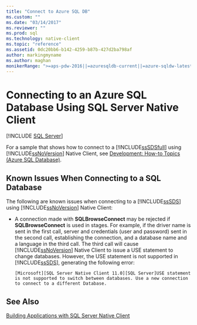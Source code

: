 ```yaml
---
title: "Connect to Azure SQL DB"
ms.custom: ""
ms.date: "03/14/2017"
ms.reviewer: ""
ms.prod: sql
ms.technology: native-client
ms.topic: "reference"
ms.assetid: 0dc20bb6-b142-4259-b87b-427d2ba798af
author: markingmyname
ms.author: maghan
monikerRange: ">=aps-pdw-2016||=azuresqldb-current||=azure-sqldw-latest||>=sql-server-2016||=sqlallproducts-allversions||>=sql-server-linux-2017||=azuresqldb-mi-current"
---
```

# Connecting to an Azure SQL Database Using SQL Server Native Client
[!INCLUDE [SQL Server](../../../includes/applies-to-version/sql-asdb-asdbmi-asdw-pdw.md)]

  For a sample that shows how to connect to a [!INCLUDE[ssSDSfull](../../../includes/sssdsfull-md.md)] using [!INCLUDE[ssNoVersion](../../../includes/ssnoversion-md.md)] Native Client, see [Development: How-to Topics (Azure SQL Database)](https://msdn.microsoft.com/library/ee621787.aspx).  
  
## Known Issues When Connecting to a SQL Database  
 The following are known issues when connecting to a [!INCLUDE[ssSDS](../../../includes/sssds-md.md)] using [!INCLUDE[ssNoVersion](../../../includes/ssnoversion-md.md)] Native Client:  
  
-   A connection made with **SQLBrowseConnect** may be rejected if **SQLBrowseConnect** is used in stages.  For example, if the driver name is sent in the first call, server and credentials (user and password) sent in the second call, establishing the connection, and a database name and a language in the third call.  The third call will cause [!INCLUDE[ssNoVersion](../../../includes/ssnoversion-md.md)] Native Client to issue a USE statement to change databases. However, the USE statement is not supported in [!INCLUDE[ssSDS](../../../includes/sssds-md.md)], generating the following error:  
  
    ```  
    [Microsoft][SQL Server Native Client 11.0][SQL Server]USE statement is not supported to switch between databases. Use a new connection to connect to a different Database.  
    ```  
  
## See Also  
 [Building Applications with SQL Server Native Client](../../../relational-databases/native-client/applications/building-applications-with-sql-server-native-client.md)  
  
  
